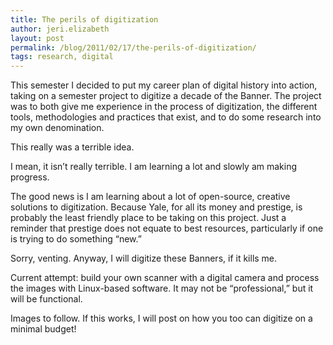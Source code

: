 ```yaml
---
title: The perils of digitization
author: jeri.elizabeth
layout: post
permalink: /blog/2011/02/17/the-perils-of-digitization/
tags: research, digital
---
```

This semester I decided to put my career plan of digital history into action, taking on a semester project to digitize a decade of the Banner. The project was to both give me experience in the process of digitization, the different tools, methodologies and practices that exist, and to do some research into my own denomination.

This really was a terrible idea.

I mean, it isn&#8217;t really terrible. I am learning a lot and slowly am making progress.

The good news is I am learning about a lot of open-source, creative solutions to digitization. Because Yale, for all its money and prestige, is probably the least friendly place to be taking on this project. Just a reminder that prestige does not equate to best resources, particularly if one is trying to do something &#8220;new.&#8221;

Sorry, venting. Anyway, I will digitize these Banners, if it kills me.

Current attempt: build your own scanner with a digital camera and process the images with Linux-based software. It may not be &#8220;professional,&#8221; but it will be functional.

Images to follow. If this works, I will post on how you too can digitize on a minimal budget!
